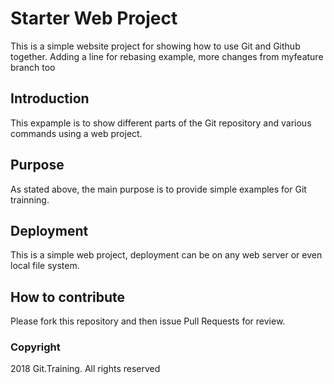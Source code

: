 # Starter Web Project

This is a simple website project for showing how to use Git and Github together. Adding a line for rebasing example, more changes from myfeature branch too

## Introduction

This expample is to show different parts of the Git repository and various commands using a web project.

## Purpose

As stated above, the main purpose is to provide simple examples for Git trainning.

## Deployment
This is a simple web project, deployment can be on any web server or even local file system.

## How to contribute

Please fork this repository and then issue Pull Requests for review.

### Copyright

2018 Git.Training. All rights reserved
